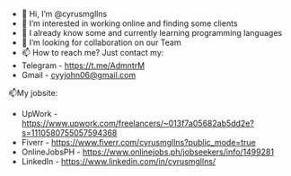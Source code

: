 - 👋 Hi, I’m @cyrusmgllns
- 👀 I’m interested in working online and finding some clients
- 🌱 I already know some and currently learning programming languages
- 💞️ I’m looking for collaboration on our Team
- 📫 How to reach me? Just contact my:
- Telegram - https://t.me/AdmntrM
- Gmail - cyyjohn06@gmail.com

📫My jobsite:
- UpWork - https://www.upwork.com/freelancers/~013f7a05682ab5dd2e?s=1110580755057594368
- Fiverr - https://www.fiverr.com/cyrusmgllns?public_mode=true
- OnlineJobsPH - https://www.onlinejobs.ph/jobseekers/info/1499281
- LinkedIn - https://www.linkedin.com/in/cyrusmgllns/
